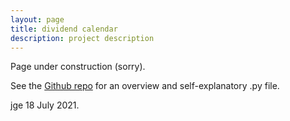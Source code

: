 ```yaml
---
layout: page
title: dividend calendar
description: project description
---
```


 Page under construction (sorry). 
 
 See the [Github repo](https://github.com/mag06/DividendCalendar) for an overview and self-explanatory .py file.

jge 18 July 2021.